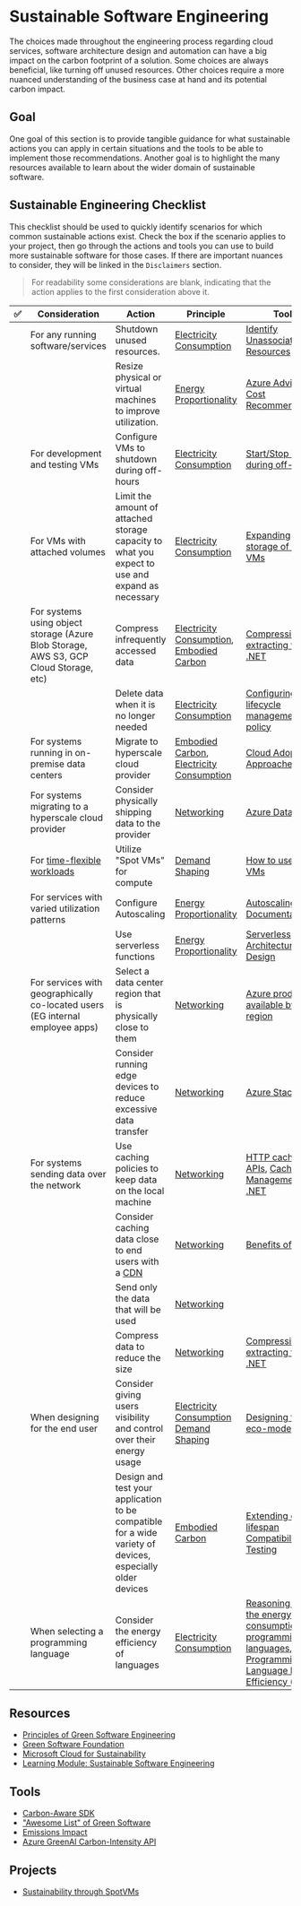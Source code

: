 # Sustainable Software Engineering

The choices made throughout the engineering process regarding cloud services, software architecture design and automation can have a big impact on the carbon footprint of a solution.
Some choices are always beneficial, like turning off unused resources.
Other choices require a more nuanced understanding of the business case at hand and its potential carbon impact.

## Goal

One goal of this section is to provide tangible guidance for what sustainable actions you can apply in certain situations and the tools to be able to implement those recommendations.
Another goal is to highlight the many resources available to learn about the wider domain of sustainable software.

## Sustainable Engineering Checklist

This checklist should be used to quickly identify scenarios for which common sustainable actions exist.
Check the box if the scenario applies to your project, then go through the actions and tools you can use to build more sustainable software for those cases.
If there are important nuances to consider, they will be linked in the `Disclaimers` section.

> For readability some considerations are blank, indicating that the action applies to the first consideration above it.

| ✅   | Consideration                                                                                                     | Action                                                                                                        | Principle                                                                                                                                                                                                        | Tools                                                                                                                                                                                                                                                                   | Disclaimers                                                                                                                                    |
|-----|-------------------------------------------------------------------------------------------------------------------|---------------------------------------------------------------------------------------------------------------|------------------------------------------------------------------------------------------------------------------------------------------------------------------------------------------------------------------|-------------------------------------------------------------------------------------------------------------------------------------------------------------------------------------------------------------------------------------------------------------------------|------------------------------------------------------------------------------------------------------------------------------------------------|
|     | For any running software/services                                                                                 | Shutdown unused resources.                                                                                    | [Electricity Consumption](../sustainable-engineering-principles.md#electricity-consumptionhttpsprinciplesgreenprincipleselectricity)                                                                             | [Identify Unassociated Resources](https://devblogs.microsoft.com/scripting/use-powershell-to-identify-unassociated-azure-resources/)                                                                                                                                    |                                                                                                                                                |
|     |                                                                                                                   | Resize physical or virtual machines to improve utilization.                                                   | [Energy Proportionality](./sustainable-engineering-principles.md#energy-proportionality)                                                                                                                         | [Azure Advisor Cost Recommendations](https://docs.microsoft.com/en-us/azure/advisor/advisor-cost-recommendations)                                                                                                                                                       | [Understanding Advisor Recommendations](./sustainable-action-disclaimers.md#action-resize-physical-or-virtual-machines-to-improve-utilization) |
|     | For development and testing VMs                                                                                   | Configure VMs to shutdown during off-hours                                                                    | [Electricity Consumption](../sustainable-engineering-principles.md#electricity-consumptionhttpsprinciplesgreenprincipleselectricity)                                                                             | [Start/Stop VMs during off-hours](https://docs.microsoft.com/en-us/azure/automation/automation-solution-vm-management-config)                                                                                                                                           |                                                                                                                                                |
|     | For VMs with attached volumes                                                                                     | Limit the amount of attached storage capacity to what you expect to use and expand as necessary               | [Electricity Consumption](../sustainable-engineering-principles.md#electricity-consumptionhttpsprinciplesgreenprincipleselectricity)                                                                             | [Expanding storage of active VMs](https://docs.microsoft.com/en-us/azure/virtual-machines/expand-unmanaged-disks)                                                                                                                                                       | [Understanding the energy cost of storage](https://www.cloudcarbonfootprint.org/docs/methodology/#storage)                                     |
|     | For systems using object storage (Azure Blob Storage, AWS S3, GCP Cloud Storage, etc)                             | Compress infrequently accessed data                                                                           | [Electricity Consumption](../sustainable-engineering-principles.md#electricity-consumptionhttpsprinciplesgreenprincipleselectricity), [Embodied Carbon](./sustainable-engineering-principles.md#embodied-carbon) | [Compressing and extracting files in .NET](https://docs.microsoft.com/en-us/dotnet/standard/io/how-to-compress-and-extract-files)                                                                                                                                       | [Understanding the energy cost of storage](https://www.cloudcarbonfootprint.org/docs/methodology/#storage)                                     |
|     |                                                                                                                   | Delete data when it is no longer needed                                                                       | [Electricity Consumption](../sustainable-engineering-principles.md#electricity-consumptionhttpsprinciplesgreenprincipleselectricity)                                                                             | [Configuring a lifecycle management policy](https://docs.microsoft.com/en-us/azure/storage/blobs/lifecycle-management-policy-configure)                                                                                                                                 | [Understanding the energy cost of storage](https://www.cloudcarbonfootprint.org/docs/methodology/#storage)                                     |
|     | For systems running in on-premise data centers                                                                    | Migrate to hyperscale cloud provider                                                                          | [Embodied Carbon](./sustainable-engineering-principles.md#embodied-carbon), [Electricity Consumption](../sustainable-engineering-principles.md#electricity-consumptionhttpsprinciplesgreenprincipleselectricity) | [Cloud Adoption Approaches](https://docs.microsoft.com/en-us/azure/cloud-adoption-framework/adopt/)                                                                                                                                                                     | [Carbon benefits of cloud computing](./sustainable-action-disclaimers.md#action-migrate-to-a-hyperscale-cloud-provider)                        |
|     | For systems migrating to a hyperscale cloud provider                                                              | Consider physically shipping data to the provider                                                             | [Networking](./sustainable-engineering-principles.md#networking)                                                                                                                                                 | [Azure Data Box](https://azure.microsoft.com/en-us/services/databox/)                                                                                                                                                                                                   | [Understanding data shipping tradeoffs](./sustainable-action-disclaimers.md#action-consider-physically-shipping-data-to-the-provider)          |
|     | For [time-flexible workloads](https://docs.microsoft.com/en-us/azure/architecture/best-practices/background-jobs) | Utilize "Spot VMs" for compute                                                                                | [Demand Shaping](./sustainable-engineering-principles.md#demand-shaping)                                                                                                                                         | [How to use Spot VMs](https://docs.microsoft.com/en-us/azure/virtual-machines/spot-vms)                                                                                                                                                                                 |                                                                                                                                                |
|     | For services with varied utilization patterns                                                                     | Configure Autoscaling                                                                                         | [Energy Proportionality](./sustainable-engineering-principles.md#energy-proportionality)                                                                                                                         | [Autoscaling Documentation](https://docs.microsoft.com/en-us/azure/architecture/best-practices/auto-scaling)                                                                                                                                                            |                                                                                                                                                |
|     |                                                                                                                   | Use serverless functions                                                                                      | [Energy Proportionality](./sustainable-engineering-principles.md#energy-proportionality)                                                                                                                         | [Serverless Architecture Design](https://docs.microsoft.com/en-us/azure/architecture/serverless-quest/serverless-overview)                                                                                                                                              |                                                                                                                                                |
|     | For services with geographically co-located users (EG internal employee apps)                                     | Select a data center region that is physically close to them                                                  | [Networking](./sustainable-engineering-principles.md#networking)                                                                                                                                                 | [Azure products available by region](https://azure.microsoft.com/en-us/global-infrastructure/services/)                                                                                                                                                                 |                                                                                                                                                |
|     |                                                                                                                   | Consider running edge devices to reduce excessive data transfer                                               | [Networking](./sustainable-engineering-principles.md#networking)                                                                                                                                                 | [Azure Stack Edge](https://azure.microsoft.com/en-us/products/azure-stack/edge/)                                                                                                                                                                                        | [Understanding edge tradeoffs](./sustainable-action-disclaimers.md#action-consider-running-an-edge-device)                                     |
|     | For systems sending data over the network                                                                         | Use caching policies to keep data on the local machine                                                        | [Networking](./sustainable-engineering-principles.md#networking)                                                                                                                                                 | [HTTP caching APIs](https://web.dev/http-cache/), [Cache Management in .NET](https://learn.microsoft.com/en-us/dotnet/framework/network-programming/cache-management-for-network-applications)                                                                          | [Understanding caching tradeoffs](./sustainable-action-disclaimers.md#action-use-caching-policies)                                             |
|     |                                                                                                                   | Consider caching data close to end users with a [CDN](https://en.wikipedia.org/wiki/Content_delivery_network) | [Networking](./sustainable-engineering-principles.md#networking)                                                                                                                                                 | [Benefits of a CDN](https://docs.microsoft.com/en-us/azure/frontdoor/front-door-overview#key-benefits)                                                                                                                                                                  | [Understanding CDN tradeoffs](./sustainable-action-disclaimers.md#action-consider-caching-data-close-to-end-users-with-a-CDN)                  |
|     |                                                                                                                   | Send only the data that will be used                                                                          | [Networking](./sustainable-engineering-principles.md#networking)                                                                                                                                                 |                                                                                                                                                                                                                                                                         |                                                                                                                                                |
|     |                                                                                                                   | Compress data to reduce the size                                                                              | [Networking](./sustainable-engineering-principles.md#networking)                                                                                                                                                 | [Compressing and extracting files in .NET](https://docs.microsoft.com/en-us/dotnet/standard/io/how-to-compress-and-extract-files)                                                                                                                                       |                                                                                                                                                |
|     | When designing for the end user                                                                                   | Consider giving users visibility and control over their energy usage                                          | [Electricity Consumption](../sustainable-engineering-principles.md#electricity-consumptionhttpsprinciplesgreenprincipleselectricity) [Demand Shaping](./sustainable-engineering-principles.md#demand-shaping)    | [Designing for eco-mode](https://principles.green/principles/demand-shaping/#heading-eco-modes)                                                                                                                                                                         |                                                                                                                                                |
|     |                                                                                                                   | Design and test your application to be compatible for a wide variety of devices, especially older devices     | [Embodied Carbon](./sustainable-engineering-principles.md#embodied-carbon)                                                                                                                                       | [Extending device lifespan](https://medium.com/google-design/to-make-apps-accessible-make-them-compatible-with-different-devices-11298c6d3f06) [Compatibility Testing](https://www.techdim.com/what-is-compatibility-testing/)                                          |                                                                                                                                                |
|     | When selecting a programming language                                                                             | Consider the energy efficiency of languages                                                                   | [Electricity Consumption](../sustainable-engineering-principles.md#electricity-consumptionhttpsprinciplesgreenprincipleselectricity)                                                                             | [Reasoning about the energy consumption of programming languages](https://thenewstack.io/which-programming-languages-use-the-least-electricity/), [Programming Language Energy Efficiency (PDF)](https://greenlab.di.uminho.pt/wp-content/uploads/2017/10/sleFinal.pdf) | [Making informed programming language choices](./sustainable-action-disclaimers.md#action-consider-the-energy-efficiency-of-languages)         |

## Resources

- [Principles of Green Software Engineering](https://principles.green/)
- [Green Software Foundation](https://greensoftware.foundation/)
- [Microsoft Cloud for Sustainability](https://www.microsoft.com/en-us/sustainability)
- [Learning Module: Sustainable Software
Engineering](https://learn.microsoft.com/en-us/learn/modules/sustainable-software-engineering-overview/)

## Tools

- [Carbon-Aware SDK](https://github.com/Green-Software-Foundation/carbon-aware-sdk)
- ["Awesome List" of Green Software](https://github.com/Green-Software-Foundation/awesome-green-software)
- [Emissions Impact](https://appsource.microsoft.com/en-us/product/power-bi/coi-sustainability.emissions_impact_dashboard)
- [Azure GreenAI Carbon-Intensity API](https://carbon-aware-api.azurewebsites.net/swagger/index.html)

## Projects

- [Sustainability through SpotVMs](https://github.com/hybridflux/SparkOnSpot)
